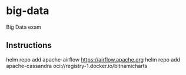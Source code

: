 # big-data
Big Data exam


## Instructions

helm repo add apache-airflow https://airflow.apache.org
helm repo add apache-cassandra oci://registry-1.docker.io/bitnamicharts